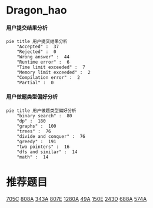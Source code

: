 # Dragon_hao

<!-- tabs:start -->



#### **用户提交结果分析**

```mermaid
pie title 用户提交结果分析
    "Accepted" :  37
    "Rejected" :  0
    "Wrong answer" :  44
    "Runtime error" :  6
    "Time limit exceeded" :  7
    "Memory limit exceeded" :  2
    "Compilation error" :  2
    "Partial" :  0
```

#### **用户做题类型偏好分析**

```mermaid
pie title 用户做题类型偏好分析
    "binary search" :  80
    "dp" :  180
    "graphs" :  100
    "trees" :  76
    "divide and conquer" :  76
    "greedy" :  191
    "two pointers" :  16
    "dfs and similar" :  14
    "math" :  14
```



<!-- tabs:end -->
# 推荐题目
[705C](https://codeforces.com/contest/705/problem/C)
[808A](https://codeforces.com/contest/808/problem/A)
[343A](https://codeforces.com/contest/343/problem/A)
[807E](https://codeforces.com/contest/807/problem/E)
[1280A](https://codeforces.com/contest/1280/problem/A)
[49A](https://codeforces.com/contest/49/problem/A)
[150E](https://codeforces.com/contest/150/problem/E)
[243D](https://codeforces.com/contest/243/problem/D)
[688A](https://codeforces.com/contest/688/problem/A)
[574A](https://codeforces.com/contest/574/problem/A)

